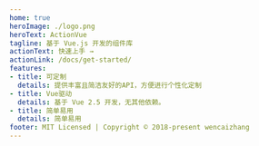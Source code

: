 ```yaml
---
home: true
heroImage: ./logo.png
heroText: ActionVue
tagline: 基于 Vue.js 开发的组件库
actionText: 快速上手 →
actionLink: /docs/get-started/
features:
- title: 可定制
  details: 提供丰富且简洁友好的API，方便进行个性化定制
- title: Vue驱动
  details: 基于 Vue 2.5 开发，无其他依赖。
- title: 简单易用
  details: 简单易用
footer: MIT Licensed | Copyright © 2018-present wencaizhang
---
```


